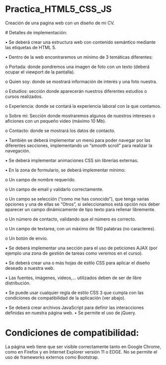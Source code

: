 # Practica_HTML5_CSS_JS

Creación de una pagina web con un diseño de mi CV.

# Detalles de implementación:

• Se deberá crear una estructura web con contenido semántico mediante las etiquetas de HTML 5.

• Dentro de la web encontraremos un mínimo de 3 temáticas diferentes:

o Portada: donde pondremos una imagen de foto con un texto (deberá ocupar el viewport de la pantalla).

o Quien soy: donde se mostrará información de interés y una foto nuestra.

o Estudios: sección donde aparecerán nuestros diferentes estudios o cursos realizados.

o Experiencia: donde se contará la experiencia laboral con la que contamos.

o Sobre mi: Sección donde mostraremos algunos de nuestros intereses o aficiones con un pequeño video (máximo 10 Mb).

o Contacto: donde se mostrará los datos de contacto.

• También se deberá implementar un menú para poder navegar por las diferentes secciones, implementando un “smooth scroll”
para realizar la navegación.

• Se deberá implementar animaciones CSS sin librerías externas.

• En la zona de formulario, se deberá implementar mínimo:

o Un campo de nombre requerido.

o Un campo de email y validarlo correctamente.

o Un campo se selección (“como me has conocido”), que tenga varias opciones y una de ellas se “Otros”, si seleccionamos está opción nos deber aparecer un campo dinámicamente de tipo texto para rellenar libremente.

o Un número de contacto, validando que el número es correcto.

o Un campo de textarea, con un máximo de 150 palabras (no caracteres).

o Un botón de envio.

• Se deberá implementar una sección para el uso de peticiones AJAX (por ejemplo una zona de gestión de tareas como veremos
en el curso).

• Se deberá crear una o más hojas de estilo CSS para aplicar el
diseño deseado a nuestra web.

• Las fuentes, imágenes, videos,... utilizados deben de ser de libre
distribución.

• Se puede usar cualquier regla de estilo CSS 3 que cumpla con las
condiciones de compatibilidad de la aplicación (ver abajo).

• Se deberá crear archivos JavaScript para definir las interacciones
definidas en nuestra página web.
• Se permite el uso de jQuery.

# Condiciones de compatibilidad:

La página web tiene que ser visible correctamente tanto en Google Chrome, como en Firefox y en Internet Explorer versión 11 o EDGE.
No se permite el uso de frameworks externos como Bootstrap.
